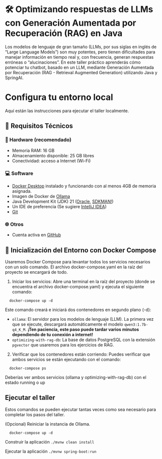 # 🛠️ Optimizando respuestas de LLMs con Generación Aumentada por Recuperación (RAG) en Java

Los modelos de lenguaje de gran tamaño (LLMs, por sus siglas en inglés de “Large Language Models”) son muy potentes, pero tienen dificultades para manejar información en tiempo real y, con frecuencia, generan respuestas erróneas o “alucinaciones”.
En este taller práctico aprenderás cómo potenciar tu chatbot, basado en un LLM, mediante Generación Aumentada por Recuperación (RAG - Retrieval Augmented Generation) utilizando Java y SpringAI.


# Configura tu entorno local

Aquí están las instrucciones para ejecutar el taller localmente.

## 🧰 Requisitos Técnicos

### 🔧 Hardware (recomendado)
- Memoria RAM: 16 GB
- Almacenamiento disponible: 25 GB libres
- Conectividad: acceso a Internet (Wi-Fi)

### 💻 Software
- [Docker Desktop](https://www.docker.com/products/docker-desktop/) instalado y funcionando con al menos 4GB de memoria asignada.
- Imagen de Docker de [Ollama](https://hub.docker.com/r/ollama/ollama)
- Java Development Kit (JDK) 21 ([Oracle](https://www.oracle.com/java/technologies/javase/jdk21-archive-downloads.html), [SDKMAN!](https://sdkman.io/jdks/))
- Un IDE de preferencia (Se sugiere [IntelliJ IDEA](https://www.jetbrains.com/idea/))
- [Git](https://git-scm.com/)

### 🌐 Otros
- Cuenta activa en [GitHub](https://github.com/)


## 🚀 Inicialización del Entorno con Docker Compose

Usaremos Docker Compose para levantar todos los servicios necesarios con un solo comando. El archivo docker-compose.yaml en la raíz del proyecto se encargará de todo.

1. Iniciar los servicios: Abre una terminal en la raíz del proyecto (donde se encuentra el archivo docker-compose.yaml) y ejecuta el siguiente comando:

```shell
  docker-compose up -d
```
Este comando creará e iniciará dos contenedores en segundo plano (-d):
- `ollama`: El servidor para los modelos de lenguaje (LLM). La primera vez que se ejecute, descargará automáticamente el modelo `qwen3:1.7b-q4_K_M`. __¡Ten paciencia, este paso puede tardar varios minutos dependiendo de tu conexión a internet!__
- `optimizing-with-rag-db`: La base de datos PostgreSQL con la extensión `pgvector` que usaremos para los ejercicios de RAG.

2. Verificar que los contenedores están corriendo: Puedes verificar que ambos servicios se están ejecutando con el comando:
```shell
  docker-compose ps
```

Deberías ver ambos servicios (ollama y optimizing-with-rag-db) con el estado running o up

## Ejecutar el taller

Estos comandos se pueden ejecutar tantas veces como sea necesario para completar los pasos del taller.

(Opcional) Reiniciar la instancia de Ollama.
```shell
  docker-compose up -d
```

Construir la aplicación
`./mvnw clean install`

Ejecutar la aplicación
`./mvnw spring-boot:run`